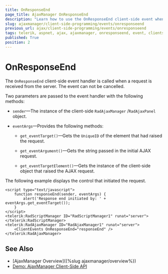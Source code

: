 ```yaml
---
title: OnResponseEnd
page_title: AjaxManager OnResponseEnd
description: "Learn how to use the OnResponseEnd client-side event when working with Telerik UI for ASP.NET AJAX."
slug: ajaxmanager/client-side-programming/events/onresponseend
previous_url: ajax/client-side-programming/events/onresponseend
tags: telerik, aspnet, ajax, ajaxmanager, onresponseend, event, clientside, programming, api
published: True
position: 2
---
```


# OnResponseEnd

The `OnResponseEnd` client-side event handler is called when a request is received from the server. The event can not be cancelled.

Two parameters are passed to the event handler with the following methods:

* `sender`&mdash;The instance of the client-side `RadAjaxManager` /`RadAjaxPanel` object.

* `eventArgs`&mdash;Provides the following methods:

    * `get_eventTarget()`&mdash;Gets the `UniqueID` of the element that had raised the request.

    * `get_eventArgument()`&mdash;Gets the string passed in the initial AJAX request.

    * `get_eventTargetElement()`&mdash;Gets the instance of the client-side object that raised the AJAX request.

The following example displays the control that initiated the request.

````ASP.NET
<script type="text/javascript">
	function responseEnd(sender, eventArgs) {
	    alert('Response end initiated by: ' + eventArgs.get_eventTarget());
	}
</script>
<telerik:RadScriptManager ID="RadScriptManager1" runat="server">
</telerik:RadScriptManager>
<telerik:RadAjaxManager ID="RadAjaxManager1" runat="server">
	<ClientEvents OnResponseEnd="responseEnd" />
</telerik:RadAjaxManager>
````



## See Also

* [AjaxManager Overview]({%slug ajaxmanager/overview%})
* [Demo: AjaxManager Client-Side API](https://demos.telerik.com/aspnet-ajax/ajax/examples/manager/clientsideapi/defaultcs.aspx)